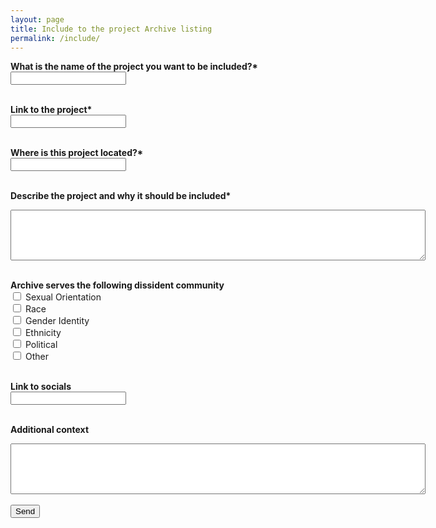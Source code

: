 ```yaml
---
layout: page
title: Include to the project Archive listing
permalink: /include/
---
```


<form action="https://formspree.io/f/mgedpgaw" method="POST">
  <label for="name" style="font-weight: bold">What is the name of the project you want to be included?*</label><br>
  <input type="text" id="name" name="name" required><br><br>
  
  <label for="link" style="font-weight: bold">Link to the project*</label><br>
  <input type="text" id="link" name="link" required><br><br>
  
  <label for="location" style="font-weight: bold">Where is this project located?*</label><br>
  <input type="text" id="location" name="location" required><br><br>
  
  <label for="description" style="font-weight: bold">Describe the project and why it should be included*</label>
  <textarea rows="5" cols="80" id="description" name="description" required></textarea><br><br>
  
  <label for="community" style="font-weight: bold">Archive serves the following dissident community</label><br>
  <input type="checkbox" id="sexual_community" name="sexual_community" value="sexual">
  <label for="sexual_community">Sexual Orientation</label><br>
  <input type="checkbox" id="race_community" name="race_community" value="race">
  <label for="race_community">Race</label><br>
  <input type="checkbox" id="gender_community" name="gender_community" value="gender">
  <label for="gender_community">Gender Identity</label><br>
  <input type="checkbox" id="ethnicity_community" name="ethnicity_community" value="ethnicity">
  <label for="ethnicity_community">Ethnicity</label><br>
  <input type="checkbox" id="political_community" name="political_community" value="political">
  <label for="political_community">Political</label><br>
  <input type="checkbox" id="other_community" name="other_community" value="other">
  <label for="other_community">Other</label>
  <br><br>
  
  <label for="link" style="font-weight: bold">Link to socials</label><br>
  <input type="text" id="socials" name="socials"><br><br>
  
  <label for="addcontext" style="font-weight: bold">Additional context</label>
  <textarea rows="5" cols="80" id="addcontext" name="addcontext"></textarea><br><br>
  
  <input type="submit" value="Send">
</form> 
